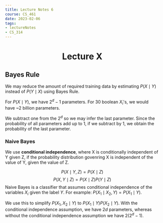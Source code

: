 ```yaml
---
title: Lecture Notes 6
course: CS_461
date: 2023-02-06
tags: 
- lectureNotes
- CS_314
---
```


<center><h1>Lecture X</h1></center>

## Bayes Rule

We may reduce the amount of required training data by estimating $P(X \mid Y)$ instead of $P(Y \mid X)$ using Bayes Rule.

For $P(X \mid Y)$, we have $2^d - 1$ parameters. For 30 boolean $X_i$'s, we would have ~2 billion parameters.

We subtract one from the $2^d$ so we may infer the last parameter. Since the probability of all parameters add up to 1, if we subtract by 1, we obtain the probability of the last parameter.

### Naive Bayes
We use **conditional independence**, where X is conditionally independent of Y given Z, if the probability distribution govenring X is independent of the value of Y, given the value of Z.

$$P(X \mid Y,Z) = P(X \mid Z)$$
$$P(X,Y\mid Z) = P(X\mid Z)P(Y \mid Z)$$
Naive Bayes is a classifier that assumes conditional independence of the variables $X_i$ given the label $Y$. For example: $P(X_1\mid X_2, Y) = P(X_1 \mid Y)$.

We use this to simplify $P(X_1,X_2 \mid Y)$ to $P(X_1 \mid Y)P(X_2 \mid Y)$.
With the conditional independence assumption, we have $2d$ parameters, whereas without the conditional independence assumption we have $2(2^d-1)$.
